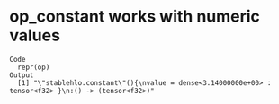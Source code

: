 # op_constant works with numeric values

    Code
      repr(op)
    Output
      [1] "\"stablehlo.constant\"(){\nvalue = dense<3.14000000e+00> : tensor<f32> }\n:() -> (tensor<f32>)"

